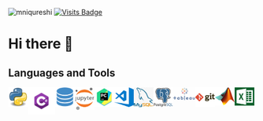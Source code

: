 </a><img src="https://komarev.com/ghpvc/?username=mniqureshi&style=flat&label=Profile visits" alt="mniqureshi" /></a>
</a>[![Visits Badge](https://badges.pufler.dev/years/mniqureshi)](https://badges.pufler.dev)</a>

# Hi there 👋
<!-- reach me logos !-->



## Languages and Tools

<img align="left" alt= "python_logo" width="40" src="https://github.com/SaiNave/SaiNave/blob/main/logos/python_logo.png">
<img align="left" alt= "Csharp_Logo" width="55" src="https://github.com/SaiNave/SaiNave/blob/main/logos/Csharp_Logo.png">
<img align="left" alt= "sql_logo" width="40" src="https://github.com/SaiNave/SaiNave/blob/main/logos/sql_logo.png">
<img align="left" alt= "Jupyter_logo" width="40" src="https://github.com/SaiNave/SaiNave/blob/main/logos/Jupyter_logo.png">
<img align="left" alt= "pycharm_logo" width="40" src="https://github.com/SaiNave/SaiNave/blob/main/logos/pycharm_logo.png">
<img align="left" alt= "vscode_logo" width="40" src="https://github.com/SaiNave/SaiNave/blob/main/logos/vscode_logo.png">
<img align="left" alt= "my_sql_logo" width="40" src="https://github.com/SaiNave/SaiNave/blob/main/logos/my_sql_logo.png">
<img align="left" alt= "postgresql_logo" width="40" src="https://github.com/SaiNave/SaiNave/blob/main/logos/postgresql_logo.png">
<img align="left" alt= "Tableau_logo" width="45" src="https://github.com/SaiNave/SaiNave/blob/main/logos/Tableau_logo.png">
<img align="left" alt= "git_logo" width="40" src="https://github.com/SaiNave/SaiNave/blob/main/logos/git_logo.png">
<img align="left" alt= "Maltab_Logo" width="40" src="https://github.com/SaiNave/SaiNave/blob/main/logos/Matlab_Logo.png">
<img align="left" alt= "excel" width="40" src="https://github.com/SaiNave/SaiNave/blob/main/logos/excel.png"> 
<!--<img align="left" alt= "python_logo" width="40" src="https://github.com/SaiNave/SaiNave/blob/main/logos/python_logo.png">
<img align="left" alt= "Csharp_Logo" width="55" src="https://github.com/SaiNave/SaiNave/blob/main/logos/Csharp_Logo.png">
<img align="left" alt= "sql_logo" width="40" src="https://github.com/SaiNave/SaiNave/blob/main/logos/sql_logo.png">
<img align="left" alt= "Jupyter_logo" width="40" src="https://github.com/SaiNave/SaiNave/blob/main/logos/Jupyter_logo.png">
<img align="left" alt= "pycharm_logo" width="40" src="https://github.com/SaiNave/SaiNave/blob/main/logos/pycharm_logo.png">
<img align="left" alt= "vscode_logo" width="40" src="https://github.com/SaiNave/SaiNave/blob/main/logos/vscode_logo.png">
<img align="left" alt= "my_sql_logo" width="40" src="https://github.com/SaiNave/SaiNave/blob/main/logos/my_sql_logo.png">
<img align="left" alt= "postgresql_logo" width="40" src="https://github.com/SaiNave/SaiNave/blob/main/logos/postgresql_logo.png">
<img align="left" alt= "Tableau_logo" width="45" src="https://github.com/SaiNave/SaiNave/blob/main/logos/Tableau_logo.png">
<img align="left" alt= "git_logo" width="40" src="https://github.com/SaiNave/SaiNave/blob/main/logos/git_logo.png">
<img align="left" alt= "Maltab_Logo" width="40" src="https://github.com/SaiNave/SaiNave/blob/main/logos/Matlab_Logo.png">
<img align="left" alt= "excel" width="40" src="https://github.com/SaiNave/SaiNave/blob/main/logos/excel.png"> !-->
